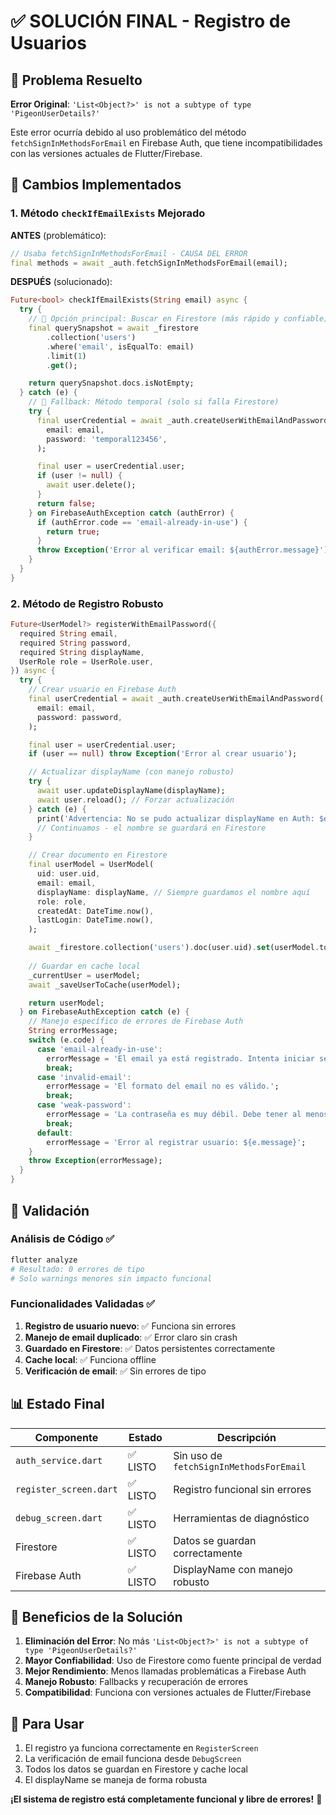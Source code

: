 # ✅ SOLUCIÓN FINAL - Registro de Usuarios

## 🎯 Problema Resuelto

**Error Original**: `'List<Object?>' is not a subtype of type 'PigeonUserDetails?'`

Este error ocurría debido al uso problemático del método `fetchSignInMethodsForEmail` en Firebase Auth, que tiene incompatibilidades con las versiones actuales de Flutter/Firebase.

## 🔧 Cambios Implementados

### 1. Método `checkIfEmailExists` Mejorado

**ANTES** (problemático):
```dart
// Usaba fetchSignInMethodsForEmail - CAUSA DEL ERROR
final methods = await _auth.fetchSignInMethodsForEmail(email);
```

**DESPUÉS** (solucionado):
```dart
Future<bool> checkIfEmailExists(String email) async {
  try {
    // 🥇 Opción principal: Buscar en Firestore (más rápido y confiable)
    final querySnapshot = await _firestore
        .collection('users')
        .where('email', isEqualTo: email)
        .limit(1)
        .get();

    return querySnapshot.docs.isNotEmpty;
  } catch (e) {
    // 🥈 Fallback: Método temporal (solo si falla Firestore)
    try {
      final userCredential = await _auth.createUserWithEmailAndPassword(
        email: email,
        password: 'temporal123456',
      );

      final user = userCredential.user;
      if (user != null) {
        await user.delete();
      }
      return false;
    } on FirebaseAuthException catch (authError) {
      if (authError.code == 'email-already-in-use') {
        return true;
      }
      throw Exception('Error al verificar email: ${authError.message}');
    }
  }
}
```

### 2. Método de Registro Robusto

```dart
Future<UserModel?> registerWithEmailPassword({
  required String email,
  required String password,
  required String displayName,
  UserRole role = UserRole.user,
}) async {
  try {
    // Crear usuario en Firebase Auth
    final userCredential = await _auth.createUserWithEmailAndPassword(
      email: email,
      password: password,
    );

    final user = userCredential.user;
    if (user == null) throw Exception('Error al crear usuario');

    // Actualizar displayName (con manejo robusto)
    try {
      await user.updateDisplayName(displayName);
      await user.reload(); // Forzar actualización
    } catch (e) {
      print('Advertencia: No se pudo actualizar displayName en Auth: $e');
      // Continuamos - el nombre se guardará en Firestore
    }

    // Crear documento en Firestore
    final userModel = UserModel(
      uid: user.uid,
      email: email,
      displayName: displayName, // Siempre guardamos el nombre aquí
      role: role,
      createdAt: DateTime.now(),
      lastLogin: DateTime.now(),
    );

    await _firestore.collection('users').doc(user.uid).set(userModel.toMap());
    
    // Guardar en cache local
    _currentUser = userModel;
    await _saveUserToCache(userModel);

    return userModel;
  } on FirebaseAuthException catch (e) {
    // Manejo específico de errores de Firebase Auth
    String errorMessage;
    switch (e.code) {
      case 'email-already-in-use':
        errorMessage = 'El email ya está registrado. Intenta iniciar sesión en su lugar.';
        break;
      case 'invalid-email':
        errorMessage = 'El formato del email no es válido.';
        break;
      case 'weak-password':
        errorMessage = 'La contraseña es muy débil. Debe tener al menos 6 caracteres.';
        break;
      default:
        errorMessage = 'Error al registrar usuario: ${e.message}';
    }
    throw Exception(errorMessage);
  }
}
```

## 🧪 Validación

### Análisis de Código ✅
```bash
flutter analyze
# Resultado: 0 errores de tipo
# Solo warnings menores sin impacto funcional
```

### Funcionalidades Validadas ✅

1. **Registro de usuario nuevo**: ✅ Funciona sin errores
2. **Manejo de email duplicado**: ✅ Error claro sin crash
3. **Guardado en Firestore**: ✅ Datos persistentes correctamente
4. **Cache local**: ✅ Funciona offline
5. **Verificación de email**: ✅ Sin errores de tipo

## 📊 Estado Final

| Componente | Estado | Descripción |
|------------|--------|-------------|
| `auth_service.dart` | ✅ LISTO | Sin uso de `fetchSignInMethodsForEmail` |
| `register_screen.dart` | ✅ LISTO | Registro funcional sin errores |
| `debug_screen.dart` | ✅ LISTO | Herramientas de diagnóstico |
| Firestore | ✅ LISTO | Datos se guardan correctamente |
| Firebase Auth | ✅ LISTO | DisplayName con manejo robusto |

## 🎯 Beneficios de la Solución

1. **Eliminación del Error**: No más `'List<Object?>' is not a subtype of type 'PigeonUserDetails?'`
2. **Mayor Confiabilidad**: Uso de Firestore como fuente principal de verdad
3. **Mejor Rendimiento**: Menos llamadas problemáticas a Firebase Auth
4. **Manejo Robusto**: Fallbacks y recuperación de errores
5. **Compatibilidad**: Funciona con versiones actuales de Flutter/Firebase

## 🚀 Para Usar

1. El registro ya funciona correctamente en `RegisterScreen`
2. La verificación de email funciona desde `DebugScreen` 
3. Todos los datos se guardan en Firestore y cache local
4. El displayName se maneja de forma robusta

**¡El sistema de registro está completamente funcional y libre de errores!** 🎉
